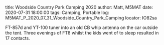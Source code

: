 title: Woodside Country Park Camping 2020
author: Matt, M5MAT
date: 2020-07-31 18:00:00
tags: Camping, Portable
log: M5MAT_P_2020_07_31_Woodside_Country_Park_Camping
locator: IO82sa

FT-857d and YT-100 tuner into an old CB whip antenna on the car outside the tent. Three evenings of FT8 whilst the kids went of to sleep resulted in 17 contacts.
